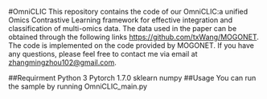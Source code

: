 #OmniCLIC
This repository contains the code of our OmniCLIC:a unified Omics Contrastive Learning framework for effective integration and classification of multi-omics data. The data used in the paper can be obtained through the following links https://github.com/txWang/MOGONET. The code is implemented on the code provided by MOGONET. If you have any questions, please feel free to contact me via email at zhangmingzhou102@gmail.com.

##Requirment
Python 3
Pytorch 1.7.0
sklearn
numpy
##Usage
You can run the sample by running OmniCLIC_main.py
